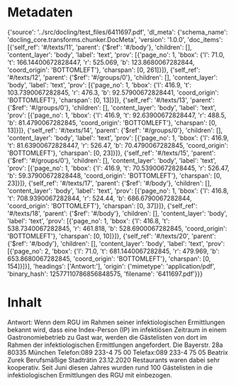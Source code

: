 # Metadaten
{'source': '../src/docling/test_files/6411697.pdf', 'dl_meta': {'schema_name': 'docling_core.transforms.chunker.DocMeta', 'version': '1.0.0', 'doc_items': [{'self_ref': '#/texts/11', 'parent': {'$ref': '#/body'}, 'children': [], 'content_layer': 'body', 'label': 'text', 'prov': [{'page_no': 1, 'bbox': {'l': 71.0, 't': 166.14400672828447, 'r': 525.069, 'b': 123.8680067282844, 'coord_origin': 'BOTTOMLEFT'}, 'charspan': [0, 261]}]}, {'self_ref': '#/texts/12', 'parent': {'$ref': '#/groups/0'}, 'children': [], 'content_layer': 'body', 'label': 'text', 'prov': [{'page_no': 1, 'bbox': {'l': 416.9, 't': 103.7390067282845, 'r': 476.3, 'b': 92.57900672828441, 'coord_origin': 'BOTTOMLEFT'}, 'charspan': [0, 13]}]}, {'self_ref': '#/texts/13', 'parent': {'$ref': '#/groups/0'}, 'children': [], 'content_layer': 'body', 'label': 'text', 'prov': [{'page_no': 1, 'bbox': {'l': 416.9, 't': 92.63900672828447, 'r': 488.5, 'b': 81.4790067282845, 'coord_origin': 'BOTTOMLEFT'}, 'charspan': [0, 13]}]}, {'self_ref': '#/texts/14', 'parent': {'$ref': '#/groups/0'}, 'children': [], 'content_layer': 'body', 'label': 'text', 'prov': [{'page_no': 1, 'bbox': {'l': 416.9, 't': 81.63900672828447, 'r': 526.47, 'b': 70.4790067282845, 'coord_origin': 'BOTTOMLEFT'}, 'charspan': [0, 23]}]}, {'self_ref': '#/texts/15', 'parent': {'$ref': '#/groups/0'}, 'children': [], 'content_layer': 'body', 'label': 'text', 'prov': [{'page_no': 1, 'bbox': {'l': 416.9, 't': 70.53900672828445, 'r': 526.47, 'b': 59.37900672828448, 'coord_origin': 'BOTTOMLEFT'}, 'charspan': [0, 23]}]}, {'self_ref': '#/texts/17', 'parent': {'$ref': '#/body'}, 'children': [], 'content_layer': 'body', 'label': 'text', 'prov': [{'page_no': 1, 'bbox': {'l': 416.8, 't': 708.9390067282844, 'r': 524.44, 'b': 686.6790067282844, 'coord_origin': 'BOTTOMLEFT'}, 'charspan': [0, 37]}]}, {'self_ref': '#/texts/18', 'parent': {'$ref': '#/body'}, 'children': [], 'content_layer': 'body', 'label': 'text', 'prov': [{'page_no': 1, 'bbox': {'l': 416.8, 't': 538.7340067282845, 'r': 461.818, 'b': 528.6900067282845, 'coord_origin': 'BOTTOMLEFT'}, 'charspan': [0, 10]}]}, {'self_ref': '#/texts/20', 'parent': {'$ref': '#/body'}, 'children': [], 'content_layer': 'body', 'label': 'text', 'prov': [{'page_no': 2, 'bbox': {'l': 71.0, 't': 681.1440067282845, 'r': 479.969, 'b': 653.8680067282845, 'coord_origin': 'BOTTOMLEFT'}, 'charspan': [0, 154]}]}], 'headings': ['Antwort:'], 'origin': {'mimetype': 'application/pdf', 'binary_hash': 12577110786856848575, 'filename': '6411697.pdf'}}}

# Inhalt
Antwort:
Wenn dem RGU im Rahmen seiner infektiologischen Ermittlungen bekannt wird, dass eine Index-Person (IP) im infektiösen Zeitraum in einem Gastronomiebetrieb zu Gast war, werden die Gästelisten von dort im Rahmen der infektiologischen Ermittlungen angefordert. Die
Bayerstr. 28a
80335 München
Telefon:089 233-4 75 00
Telefax:089 233-4 75 05
Beatrix Zurek Berufsmäßige Stadträtin
23.12.2020
Restaurants waren dabei sehr kooperativ. Seit Juni diesen Jahres wurden rund 100 Gästelisten in die infektiologischen Ermittlungen des RGU mit einbezogen.